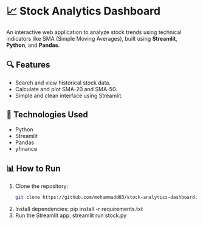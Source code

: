# 📈 Stock Analytics Dashboard

An interactive web application to analyze stock trends using technical indicators like SMA (Simple Moving Averages), built using **Streamlit**, **Python**, and **Pandas**.

## 🔍 Features
- Search and view historical stock data.
- Calculate and plot SMA-20 and SMA-50.
- Simple and clean interface using Streamlit.

## 🚀 Technologies Used
- Python
- Streamlit
- Pandas
- yfinance

## 📊 How to Run
1. Clone the repository:
   ```bash
   git clone https://github.com/mohammadd03/stock-analytics-dashboard.git
2. Install dependencies:
   pip install -r requirements.txt
3. Run the Streamlit app:
    streamlit run stock.py

